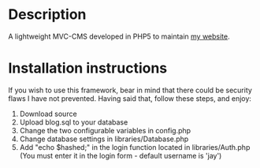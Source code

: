 # Description

A lightweight MVC-CMS developed in PHP5 to maintain [my website](http://jawrainey.me/ "Jay Rainey").

# Installation instructions

If you wish to use this framework, bear in mind that there could be security flaws I have not prevented. Having said that, follow these steps, and enjoy:

1.    Download source
2.    Upload blog.sql to your database
3.    Change the two configurable variables in config.php
4.    Change database settings in libraries/Database.php
5.    Add "echo $hashed;" in the login function located in libraries/Auth.php (You must enter it in the login form - default username is 'jay')
